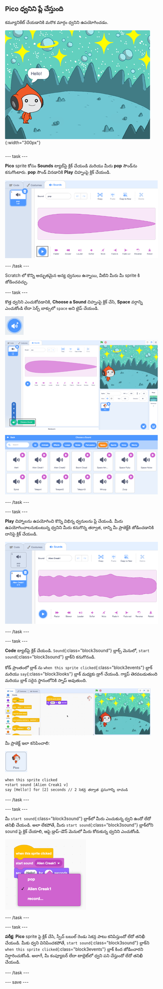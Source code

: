 ## Pico ధ్వనిని ప్లే చేస్తుంది

<div style="display: flex; flex-wrap: wrap">
<div style="flex-basis: 200px; flex-grow: 1; margin-right: 15px;">
కమ్యూనికేట్ చేయడానికి మరొక మార్గం ధ్వనిని ఉపయోగించడం.
</div>
<div>

![Pico sprite చెప్తోంది, "Hello!"](images/pico-step2.png){:width="300px"}

</div>
</div>

--- task ---

**Pico** sprite కోసం **Sounds** ట్యాబ్‌పై క్లిక్ చేయండి మరియు మీరు **pop** సౌండ్‌ను కనుగొంటారు. **pop** సౌండ్ వినడానికి **Play** చిహ్నంపై క్లిక్ చేయండి.

![Sounds ట్యాబ్‌లో pop sound ప్లే అవుతోంది.](images/pico-sound-play.png)

--- /task ---

Scratch లో కొన్ని అద్భుతమైన అన్య ధ్వనులు ఉన్నాయి, వీటిని మీరు మీ sprite కి జోడించవచ్చు.

--- task ---

కొత్త ధ్వనిని ఎంచుకోవడానికి, **Choose a Sound** చిహ్నంపై క్లిక్ చేసి, **Space** వర్గాన్ని ఎంచుకోండి లేదా సెర్చ్ బాక్సులో `space` అని టైప్ చేయండి.

!['Choose a Sound' చిహ్నం.](images/sound-button.png)

!['Choose a Sound'తో గల Scratch ఎడిటర్, హైలైట్ చేయబడింది.](images/pico-choose-sound.png)

![Sound లైబ్రరీలో కల 'Space' వర్గం.](images/pico-space-category.png)

--- /task ---

--- task ---

**Play** చిహ్నాలను ఉపయోగించి కొన్ని విభిన్న ధ్వనులను ప్లే చేయండి. మీరు ఉపయోగించాలనుకుంటున్న ధ్వనిని మీరు కనుగొన్న తర్వాత, దాన్ని మీ ప్రాజెక్ట్‌కి జోడించడానికి దానిపై క్లిక్ చేయండి.

![Sounds ట్యాబ్‌లోని pop sound క్రింద కల ధ్వని, (Alien Creak1) ఉదాహరణగా చూపబడినది.](images/pico-inserted-sound.png)

--- /task ---

--- task ---

**Code** ట్యాబ్‌పై క్లిక్ చేయండి. `Sound`{:class="block3sound"} బ్లాక్స్ మెనులో, `start sound`{:class="block3sound"} బ్లాక్‌ని కనుగొనండి.

కోడ్ ప్రాంతంలో బ్లాక్ ను `when this sprite clicked`{:class="block3events"} బ్లాక్ మరియు `say`{:class="block3looks"} బ్లాక్ మధ్యకు డ్రాగ్ చేయండి. గ్యాప్ తెరవబడుతుంది మరియు బ్లాక్ సరైన స్థానంలోనికి స్నాప్ అవుతుంది.

![రెండు బ్లాక్‌ల మధ్య 'start sound' బ్లాక్ జోడించబడుతోంది.](images/pico-insert-block.gif)

మీ ప్రాజెక్ట్ ఇలా కనిపించాలి:

![Pico sprite.](images/pico-sprite.png)

```blocks3
when this sprite clicked
+start sound [Alien Creak1 v] 
say [Hello!] for [2] seconds // 2 సెకన్ల తర్వాత ప్రసంగాన్ని దాచండి
```

--- /task ---

--- task ---

మీ `start sound`{:class="block3sound"} బ్లాక్‌లో మీరు ఎంచుకున్న ధ్వని ఉందో లేదో తనిఖీ చేయండి. అలా లేకపోతే, మీరు `start sound`{:class="block3sound"} బ్లాక్‌లోని sound పై క్లిక్ చేయాలి, ఆపై డ్రాప్-డౌన్ మెనులో మీరు కోరుకున్న ధ్వనిని ఎంచుకోండి.

!['start sound' బ్లాక్‌లోని డ్రాప్-డౌన్ మెనులో Alien Creak1 ధ్వని పై క్లిక్ చేయడం.](images/pico-sound-menu.png)

--- /task ---

--- task ---

**పరీక్ష:** **Pico** sprite పై క్లిక్ చేసి, స్పీచ్ బబుల్ రెండు సెకన్ల పాటు కనిపిస్తుందో లేదో తనిఖీ చేయండి. మీకు ధ్వని వినిపించకపోతే, `start sound`{:class="block3sound"} బ్లాక్‌ని `when this sprite clicked`{:class="block3events"} బ్లాక్‌ కింద జోడించారని నిర్ధారించుకోండి. అలాగే, మీ కంప్యూటర్ లేదా టాబ్లెట్‌లో ధ్వని పని చేస్తుందో లేదో తనిఖీ చేయండి.

--- /task ---

--- save ---

